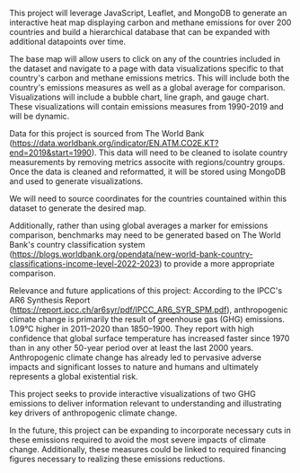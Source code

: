 This project will leverage JavaScript, Leaflet, and MongoDB to generate an interactive heat map displaying carbon and methane emissions for over 200 countries and build a hierarchical database that can be expanded with additional datapoints over time. 

The base map will allow users to click on any of the countries included in the dataset and navigate to a page with data visualizations specific to that country's carbon and methane emissions metrics. This will include both the country's emissions measures as well as a global average for comparison. Visualizations will include a bubble chart, line graph, and gauge chart. These visualizations will contain emissions measures from 1990-2019 and will be dynamic.

Data for this project is sourced from The World Bank (https://data.worldbank.org/indicator/EN.ATM.CO2E.KT?end=2019&start=1990). This data will need to be cleaned to isolate country measurements by removing metrics associte with regions/country groups. Once the data is cleaned and reformatted, it will be stored using MongoDB and used to generate visualizations. 

We will need to source coordinates for the countries countained within this dataset to generate the desired map.

Additionally, rather than using global averages a marker for emissions comparison, benchmarks may need to be generated based on The World Bank's country classification system (https://blogs.worldbank.org/opendata/new-world-bank-country-classifications-income-level-2022-2023) to provide a more appropriate comparison.


Relevance and future applications of this project:
According to the IPCC's AR6 Synthesis Report (https://report.ipcc.ch/ar6syr/pdf/IPCC_AR6_SYR_SPM.pdf), anthropogenic climate change is primarily the result of greenhouse gas (GHG) emissions. 1.09°C higher in 2011–2020 than 1850–1900. They report with high confidence that global surface temperature has increased faster since 1970 than in any other 50-year period over at least the last 2000 years. Anthropogenic climate change has already led to pervasive adverse impacts and significant losses to nature and humans and ultimately represents a global existential risk.

This project seeks to provide interactive visualizations of two GHG emissions to deliver information relevant to understanding and illustrating key drivers of anthropogenic climate change. 

In the future, this project can be expanding to incorporate necessary cuts in these emissions required to avoid the most severe impacts of climate change. Additionally, these measures could be linked to required financing figures necessary to realizing these emissions reductions. 


